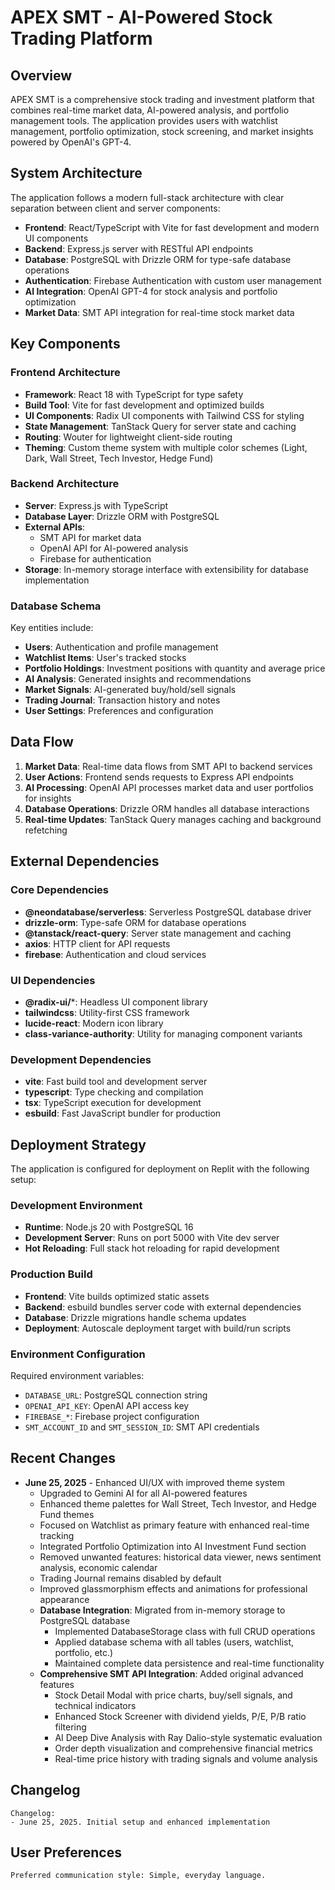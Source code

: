 # APEX SMT - AI-Powered Stock Trading Platform

## Overview

APEX SMT is a comprehensive stock trading and investment platform that combines real-time market data, AI-powered analysis, and portfolio management tools. The application provides users with watchlist management, portfolio optimization, stock screening, and market insights powered by OpenAI's GPT-4.

## System Architecture

The application follows a modern full-stack architecture with clear separation between client and server components:

- **Frontend**: React/TypeScript with Vite for fast development and modern UI components
- **Backend**: Express.js server with RESTful API endpoints
- **Database**: PostgreSQL with Drizzle ORM for type-safe database operations
- **Authentication**: Firebase Authentication with custom user management
- **AI Integration**: OpenAI GPT-4 for stock analysis and portfolio optimization
- **Market Data**: SMT API integration for real-time stock market data

## Key Components

### Frontend Architecture
- **Framework**: React 18 with TypeScript for type safety
- **Build Tool**: Vite for fast development and optimized builds
- **UI Components**: Radix UI components with Tailwind CSS for styling
- **State Management**: TanStack Query for server state and caching
- **Routing**: Wouter for lightweight client-side routing
- **Theming**: Custom theme system with multiple color schemes (Light, Dark, Wall Street, Tech Investor, Hedge Fund)

### Backend Architecture
- **Server**: Express.js with TypeScript
- **Database Layer**: Drizzle ORM with PostgreSQL
- **External APIs**: 
  - SMT API for market data
  - OpenAI API for AI-powered analysis
  - Firebase for authentication
- **Storage**: In-memory storage interface with extensibility for database implementation

### Database Schema
Key entities include:
- **Users**: Authentication and profile management
- **Watchlist Items**: User's tracked stocks
- **Portfolio Holdings**: Investment positions with quantity and average price
- **AI Analysis**: Generated insights and recommendations
- **Market Signals**: AI-generated buy/hold/sell signals
- **Trading Journal**: Transaction history and notes
- **User Settings**: Preferences and configuration

## Data Flow

1. **Market Data**: Real-time data flows from SMT API to backend services
2. **User Actions**: Frontend sends requests to Express API endpoints
3. **AI Processing**: OpenAI API processes market data and user portfolios for insights
4. **Database Operations**: Drizzle ORM handles all database interactions
5. **Real-time Updates**: TanStack Query manages caching and background refetching

## External Dependencies

### Core Dependencies
- **@neondatabase/serverless**: Serverless PostgreSQL database driver
- **drizzle-orm**: Type-safe ORM for database operations
- **@tanstack/react-query**: Server state management and caching
- **axios**: HTTP client for API requests
- **firebase**: Authentication and cloud services

### UI Dependencies
- **@radix-ui/***: Headless UI component library
- **tailwindcss**: Utility-first CSS framework
- **lucide-react**: Modern icon library
- **class-variance-authority**: Utility for managing component variants

### Development Dependencies
- **vite**: Fast build tool and development server
- **typescript**: Type checking and compilation
- **tsx**: TypeScript execution for development
- **esbuild**: Fast JavaScript bundler for production

## Deployment Strategy

The application is configured for deployment on Replit with the following setup:

### Development Environment
- **Runtime**: Node.js 20 with PostgreSQL 16
- **Development Server**: Runs on port 5000 with Vite dev server
- **Hot Reloading**: Full stack hot reloading for rapid development

### Production Build
- **Frontend**: Vite builds optimized static assets
- **Backend**: esbuild bundles server code with external dependencies
- **Database**: Drizzle migrations handle schema updates
- **Deployment**: Autoscale deployment target with build/run scripts

### Environment Configuration
Required environment variables:
- `DATABASE_URL`: PostgreSQL connection string
- `OPENAI_API_KEY`: OpenAI API access key
- `FIREBASE_*`: Firebase project configuration
- `SMT_ACCOUNT_ID` and `SMT_SESSION_ID`: SMT API credentials

## Recent Changes

- **June 25, 2025** - Enhanced UI/UX with improved theme system
  - Upgraded to Gemini AI for all AI-powered features
  - Enhanced theme palettes for Wall Street, Tech Investor, and Hedge Fund themes
  - Focused on Watchlist as primary feature with enhanced real-time tracking
  - Integrated Portfolio Optimization into AI Investment Fund section
  - Removed unwanted features: historical data viewer, news sentiment analysis, economic calendar
  - Trading Journal remains disabled by default
  - Improved glassmorphism effects and animations for professional appearance
  - **Database Integration**: Migrated from in-memory storage to PostgreSQL database
    - Implemented DatabaseStorage class with full CRUD operations
    - Applied database schema with all tables (users, watchlist, portfolio, etc.)
    - Maintained complete data persistence and real-time functionality
  - **Comprehensive SMT API Integration**: Added original advanced features
    - Stock Detail Modal with price charts, buy/sell signals, and technical indicators
    - Enhanced Stock Screener with dividend yields, P/E, P/B ratio filtering
    - AI Deep Dive Analysis with Ray Dalio-style systematic evaluation
    - Order depth visualization and comprehensive financial metrics
    - Real-time price history with trading signals and volume analysis

## Changelog

```
Changelog:
- June 25, 2025. Initial setup and enhanced implementation
```

## User Preferences

```
Preferred communication style: Simple, everyday language.
```